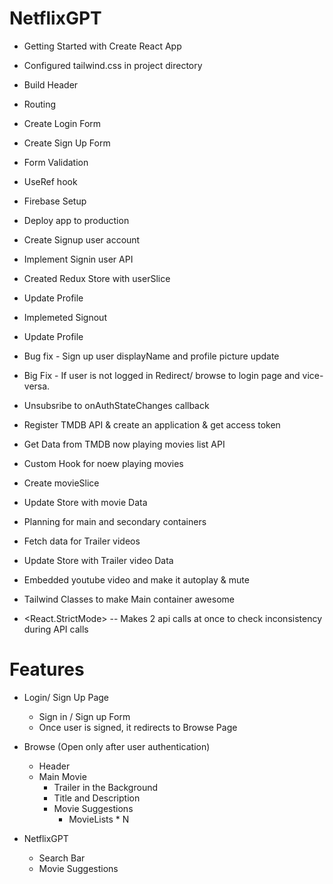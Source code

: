 # NetflixGPT

- Getting Started with Create React App
- Configured tailwind.css in project directory
- Build Header
- Routing
- Create Login Form
- Create Sign Up Form
- Form Validation
- UseRef hook
- Firebase Setup
- Deploy app to production
- Create Signup user account
- Implement Signin user API
- Created Redux Store with userSlice
- Update Profile
- Implemeted Signout
- Update Profile
- Bug fix - Sign up user displayName and profile picture update
- Big Fix - If user is not logged in Redirect/ browse to login page and vice-versa.
- Unsubsribe to onAuthStateChanges callback
- Register TMDB API & create an application & get access token
- Get Data from TMDB now playing movies list API 
- Custom Hook for noew playing movies
- Create movieSlice
- Update Store with movie Data
- Planning for main and secondary containers
- Fetch data for Trailer videos
- Update Store with Trailer video Data
- Embedded youtube video and make it autoplay & mute
- Tailwind Classes to make Main container awesome


- <React.StrictMode> -- Makes 2 api calls at once to check inconsistency during API calls

# Features

- Login/ Sign Up Page

  - Sign in / Sign up Form
  - Once user is signed, it redirects to Browse Page

- Browse (Open only after user authentication)

  - Header
  - Main Movie
    - Trailer in the Background
    - Title and Description
    - Movie Suggestions
      - MovieLists \* N

- NetflixGPT
  - Search Bar
  - Movie Suggestions
